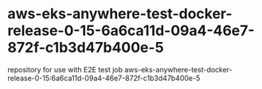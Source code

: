 # aws-eks-anywhere-test-docker-release-0-15-6a6ca11d-09a4-46e7-872f-c1b3d47b400e-5
repository for use with E2E test job aws-eks-anywhere-test-docker-release-0-15:6a6ca11d-09a4-46e7-872f-c1b3d47b400e-5
